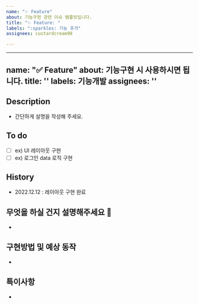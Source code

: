 ```yaml
---
name: "✨ Feature"
about: 기능구현 관련 이슈 템플릿입니다.
title: "✨ Feature: "
labels: ":sparkles: 기능 추가"
assignees: custardcream98

---
```


---
name: "✅ Feature"
about: 기능구현 시 사용하시면 됩니다.
title: ''
labels: 기능개발
assignees: ''
---


## Description

- 간단하게 설명을 작성해 주세요.

## To do

- [ ] ex) UI 레이아웃 구현
- [ ] ex) 로그인 data 로직 구현

## History

- 2022.12.12 : 레이아웃 구현 완료

## 무엇을 하실 건지 설명해주세요 🙂

-

## 구현방법 및 예상 동작

-

## 특이사항

-
